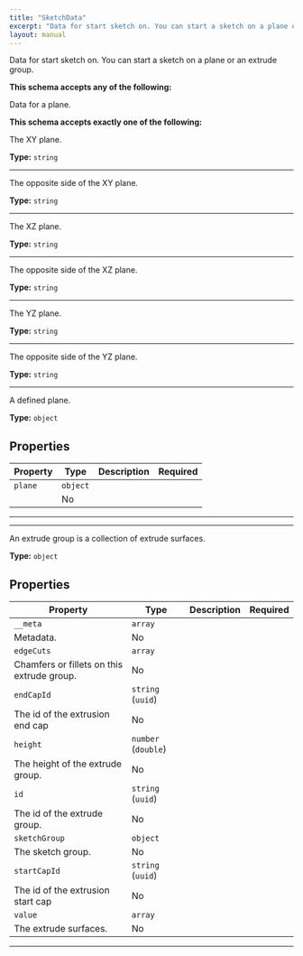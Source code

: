 ```yaml
---
title: "SketchData"
excerpt: "Data for start sketch on. You can start a sketch on a plane or an extrude group."
layout: manual
---
```


Data for start sketch on. You can start a sketch on a plane or an extrude group.



**This schema accepts any of the following:**

Data for a plane.




**This schema accepts exactly one of the following:**

The XY plane.


**Type:** `string`






----
The opposite side of the XY plane.


**Type:** `string`






----
The XZ plane.


**Type:** `string`






----
The opposite side of the XZ plane.


**Type:** `string`






----
The YZ plane.


**Type:** `string`






----
The opposite side of the YZ plane.


**Type:** `string`






----
A defined plane.


**Type:** `object`




## Properties

| Property | Type | Description | Required |
|----------|------|-------------|----------|
| `plane` | `object`
 |  | No |


----




----
An extrude group is a collection of extrude surfaces.


**Type:** `object`




## Properties

| Property | Type | Description | Required |
|----------|------|-------------|----------|
| `__meta` | `array`
 | Metadata. | No |
| `edgeCuts` | `array`
 | Chamfers or fillets on this extrude group. | No |
| `endCapId` | `string` (`uuid`)
 | The id of the extrusion end cap | No |
| `height` | `number` (`double`)
 | The height of the extrude group. | No |
| `id` | `string` (`uuid`)
 | The id of the extrude group. | No |
| `sketchGroup` | `object`
 | The sketch group. | No |
| `startCapId` | `string` (`uuid`)
 | The id of the extrusion start cap | No |
| `value` | `array`
 | The extrude surfaces. | No |


----





